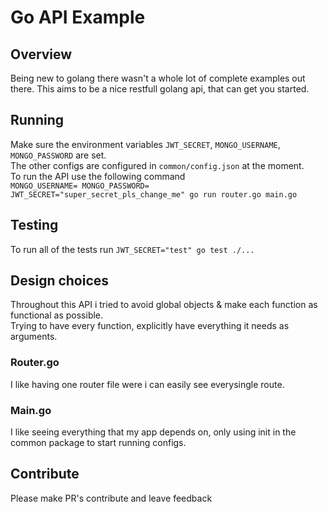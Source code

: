 # Go API Example

## Overview
Being new to golang there wasn't a whole lot of complete examples out there. This aims to be a nice restfull golang api, that can get you started.  

## Running
Make sure the environment variables `JWT_SECRET`, `MONGO_USERNAME`, `MONGO_PASSWORD` are set.  
The other configs are configured in `common/config.json` at the moment.  
To run the API use the following command  
`MONGO_USERNAME= MONGO_PASSWORD= JWT_SECRET="super_secret_pls_change_me" go run router.go main.go`

## Testing
To run all of the tests run `JWT_SECRET="test" go test ./...`


## Design choices
Throughout this API i tried to avoid global objects & make each function as functional as possible.  
Trying to have every function, explicitly have everything it needs as arguments.  

### Router.go
I like having one router file were i can easily see everysingle route.

### Main.go
I like seeing everything that my app depends on, only using init in the common package to start running configs.


## Contribute
Please make PR's contribute and leave feedback
